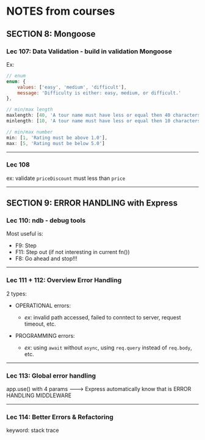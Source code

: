 # NOTES from courses

## SECTION 8: Mongoose

### Lec 107: Data Validation - build in validation Mongoose

Ex:

  ```javascript
  // enum
  enum: {
      values: ['easy', 'medium', 'difficult'],
      message: 'Difficulty is either: easy, medium, or difficult.'
  },

  // min/max length
  maxlength: [40, 'A tour name must have less or equal then 40 characters'],
  minlength: [10, 'A tour name must have less or equal then 10 characters'],

  // min/max number
  min: [1, 'Rating must be above 1.0'],
  max: [5, 'Rating must be below 5.0']
  ```

------

### Lec 108

ex: validate `priceDiscount` must less than `price`

------

## SECTION 9: ERROR HANDLING with Express

### Lec 110: ndb - debug tools

Most useful is:

- F9: Step
- F11: Step out (if not interesting in current fn())
- F8: Go ahead and stop!!!

------

### Lec 111 + 112: Overview Error Handling

2 types:

- OPERATIONAL errors:
  - _ex_: invalid path accessed, failed to conntect to server, request timeout, etc.

- PROGRAMMING errors:
  - _ex_: using `await` without `async`, using `req.query` instead of `req.body`, etc.

------

### Lec 113: Global error handling

app.use() with 4 params ---> Express automatically know that is ERROR HANDLING MIDDLEWARE

------

### Lec 114: Better Errors & Refactoring

keyword: stack trace

